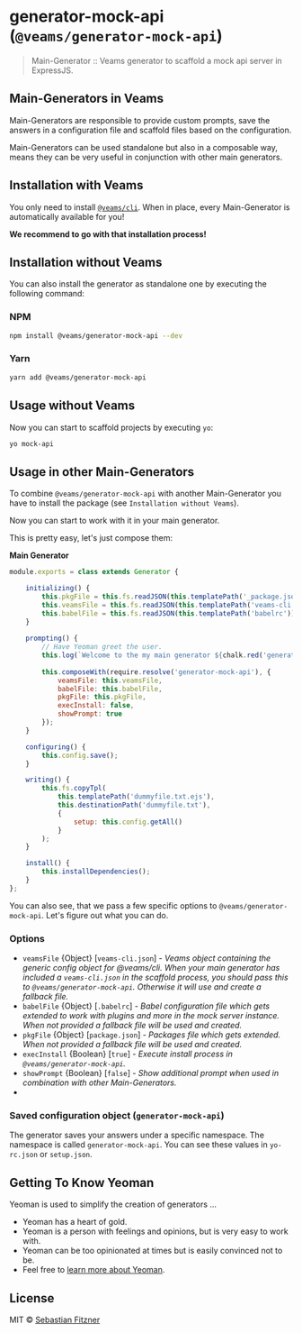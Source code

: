 # generator-mock-api (`@veams/generator-mock-api`)

> Main-Generator :: Veams generator to scaffold a mock api server in ExpressJS.

## Main-Generators in Veams 

Main-Generators are responsible to provide custom prompts, save the answers in a configuration file and scaffold files based on the configuration.

Main-Generators can be used standalone but also in a composable way, means they can be very useful in conjunction with other main generators.

## Installation with Veams

You only need to install [`@veams/cli`](https://github.com/Veams/cli). When in place, every Main-Generator is automatically available for you!

**We recommend to go with that installation process!**

## Installation without Veams

You can also install the generator as standalone one by executing the following command: 

### NPM 

```bash
npm install @veams/generator-mock-api --dev
```

### Yarn 

```bash
yarn add @veams/generator-mock-api
```

## Usage without Veams

Now you can start to scaffold projects by executing `yo`:

``` bash 
yo mock-api
```

## Usage in other Main-Generators

To combine `@veams/generator-mock-api` with another Main-Generator you have to install the package (see `Installation without Veams`).

Now you can start to work with it in your main generator. 

This is pretty easy, let's just compose them:

**Main Generator** 

``` js
module.exports = class extends Generator {

    initializing() {
		this.pkgFile = this.fs.readJSON(this.templatePath('_package.json'));
		this.veamsFile = this.fs.readJSON(this.templatePath('veams-cli.json'));
		this.babelFile = this.fs.readJSON(this.templatePath('babelrc'));
	}
	
	prompting() {
		// Have Yeoman greet the user.
		this.log(`Welcome to the my main generator ${chalk.red('generator-single-page-app')}!`);
		
		this.composeWith(require.resolve('generator-mock-api'), {
		    veamsFile: this.veamsFile,
		    babelFile: this.babelFile,
		    pkgFile: this.pkgFile,
		    execInstall: false,
		    showPrompt: true
		});
	}

	configuring() {
		this.config.save();
	}

	writing() {
		this.fs.copyTpl(
			this.templatePath('dummyfile.txt.ejs'),
			this.destinationPath('dummyfile.txt'),
			{
				setup: this.config.getAll()
			}
		);
	}

	install() {
		this.installDependencies();
	}
};

```

You can also see, that we pass a few specific options to `@veams/generator-mock-api`. Let's figure out what you can do. 

### Options

* `veamsFile` {Object} [`veams-cli.json`] - _Veams object containing the generic config object for @veams/cli. 
When your main generator has included a `veams-cli.json` in the scaffold process, you should pass this to `@veams/generator-mock-api`. Otherwise it will use and create a fallback file._ 
* `babelFile` {Object} [`.babelrc`] - _Babel configuration file which gets extended to work with plugins and more in the mock server instance. When not provided a fallback file will be used and created._
* `pkgFile` {Object} [`package.json`] - _Packages file which gets extended. When not provided a fallback file will be used and created._
* `execInstall` {Boolean} [`true`] - _Execute install process in `@veams/generator-mock-api`._
* `showPrompt` {Boolean} [`false`] - _Show additional prompt when used in combination with other Main-Generators._
* 

### Saved configuration object (`generator-mock-api`)

The generator saves your answers under a specific namespace. 
The namespace is called `generator-mock-api`. You can see these values in `yo-rc.json` or `setup.json`.

## Getting To Know Yeoman

Yeoman is used to simplify the creation of generators ...

 * Yeoman has a heart of gold.
 * Yeoman is a person with feelings and opinions, but is very easy to work with.
 * Yeoman can be too opinionated at times but is easily convinced not to be.
 * Feel free to [learn more about Yeoman](http://yeoman.io/).


## License

MIT © [Sebastian Fitzner]()
